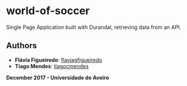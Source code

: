 # world-of-soccer
Single Page Application built with Durandal, retrieving data from an API.


## Authors

* **Flávia Figueiredo**: [flaviagfigueiredo](https://github.com/flaviagfigueiredo/)
* **Tiago Mendes**: [tiagocmendes](https://github.com/tiagocmendes/)

**December 2017 - Universidade de Aveiro**
